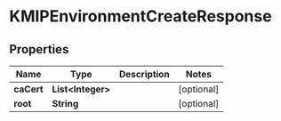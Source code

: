 

# KMIPEnvironmentCreateResponse


## Properties

Name | Type | Description | Notes
------------ | ------------- | ------------- | -------------
**caCert** | **List&lt;Integer&gt;** |  |  [optional]
**root** | **String** |  |  [optional]




